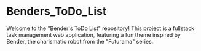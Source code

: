 # Benders_ToDo_List
Welcome to the "Bender's ToDo List" repository! This project is a fullstack task management web application, featuring a fun theme inspired by Bender, the charismatic robot from the "Futurama" series.
